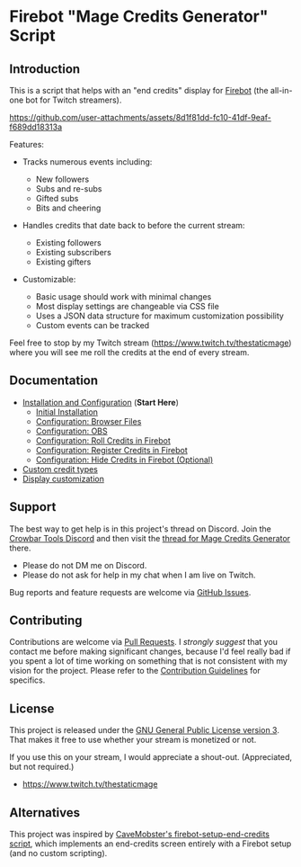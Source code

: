 # Firebot "Mage Credits Generator" Script

## Introduction

This is a script that helps with an "end credits" display for [Firebot](https://firebot.app/) (the all-in-one bot for Twitch streamers).

https://github.com/user-attachments/assets/8d1f81dd-fc10-41df-9eaf-f689dd18313a

Features:
- Tracks numerous events including:
  - New followers
  - Subs and re-subs
  - Gifted subs
  - Bits and cheering

- Handles credits that date back to before the current stream:
  - Existing followers
  - Existing subscribers
  - Existing gifters

- Customizable:
  - Basic usage should work with minimal changes
  - Most display settings are changeable via CSS file
  - Uses a JSON data structure for maximum customization possibility
  - Custom events can be tracked

Feel free to stop by my Twitch stream (<https://www.twitch.tv/thestaticmage>) where you will see me roll the credits at the end of every stream.

## Documentation

- [Installation and Configuration](/doc/installation.md) (**Start Here**)
  - [Initial Installation](/doc/installation.md#initial-installation)
  - [Configuration: Browser Files](/doc/installation.md#configuration-browser-files)
  - [Configuration: OBS](/doc/installation.md#configuration-obs)
  - [Configuration: Roll Credits in Firebot](/doc/installation.md#configuration-roll-credits-in-firebot)
  - [Configuration: Register Credits in Firebot](/doc/installation.md#configuration-register-credits-in-firebot)
  - [Configuration: Hide Credits in Firebot (Optional)](/doc/installation.md#configuration-hide-credits-in-firebot-optional)
- [Custom credit types](/doc/custom-credits.md)
- [Display customization](/doc/display-customization.md)

## Support

The best way to get help is in this project's thread on Discord. Join the [Crowbar Tools Discord](https://discord.gg/crowbartools-372817064034959370) and then visit the [thread for Mage Credits Generator]() there.

  - Please do not DM me on Discord.
  - Please do not ask for help in my chat when I am live on Twitch.

Bug reports and feature requests are welcome via [GitHub Issues](https://github.com/TheStaticMage/firebot-mage-credits-generator/issues).

## Contributing

Contributions are welcome via [Pull Requests](https://github.com/TheStaticMage/firebot-mage-credits-generator/pulls). I _strongly suggest_ that you contact me before making significant changes, because I'd feel really bad if you spent a lot of time working on something that is not consistent with my vision for the project. Please refer to the [Contribution Guidelines](/.github/contributing.md) for specifics.

## License

This project is released under the [GNU General Public License version 3](/LICENSE). That makes it free to use whether your stream is monetized or not.

If you use this on your stream, I would appreciate a shout-out. (Appreciated, but not required.)

- <https://www.twitch.tv/thestaticmage>

## Alternatives

This project was inspired by [CaveMobster's firebot-setup-end-credits script](https://github.com/CaveMobster/firebot-setup-end-credits), which implements an end-credits screen entirely with a Firebot setup (and no custom scripting).
